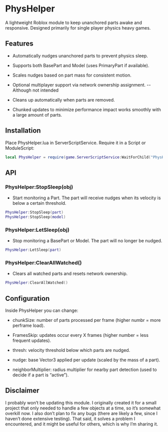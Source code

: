 # PhysHelper
A lightweight Roblox module to keep unanchored parts awake and responsive. Designed primarily for single player physics heavy games. 

## Features

- Automatically nudges unanchored parts to prevent physics sleep.

- Supports both BasePart and Model (uses PrimaryPart if available).

- Scales nudges based on part mass for consistent motion.

- Optional multiplayer support via network ownership assignment. --Although not intended

- Cleans up automatically when parts are removed.

- Chunked updates to minimize performance impact works smoothly with a large amount of parts.

## Installation
Place PhysHelper.lua in ServerScriptService.
Require it in a Script or ModuleScript:

```lua
local PhysHelper = require(game.ServerScriptService:WaitForChild("PhysHelper"))
```
## API

### PhysHelper:StopSleep(obj)
- Start monitoring a Part. The part will receive nudges when its velocity is below a certain threshold.
```lua
PhysHelper:StopSleep(part)
PhysHelper:StopSleep(model)
```
### PhysHelper:LetSleep(obj)
- Stop monitoring a BasePart or Model. The part will no longer be nudged.
```lua
PhysHelper:LetSleep(part)
```
### PhysHelper:ClearAllWatched()
- Clears all watched parts and resets network ownership.
```lua
PhysHelper:ClearAllWatched()
```

## Configuration
Inside PhysHelper you can change:

- chunkSize: number of parts processed per frame (higher numbr = more perframe load).

- FramesSkip: updates occur every X frames (higher number = less frequent updates).

- thresh: velocity threshold below which parts are nudged.

- nudge: base Vector3 applied per update (scaled by the mass of a part).

- neighborMultiplier: radius multiplier for nearby part detection (used to decide if a part is “active”).

## Disclaimer 
I probably won’t be updating this module. I originally created it for a small project that only needed to handle a few objects at a time, so it’s somewhat overkill now. I also don’t plan to fix any bugs (there are likely a few, since I haven’t done extensive testing). That said, it solves a problem I encountered, and it might be useful for others, which is why I’m sharing it.

